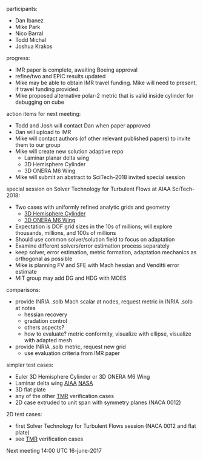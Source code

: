 participants:
 - Dan Ibanez
 - Mike Park
 - Nico Barral
 - Todd Michal
 - Joshua Krakos
 
progress:
- IMR paper is complete, awaiting Boeing approval
- refine/two and EPIC results updated
- Mike may be able to obtain IMR travel funding. Mike will need to present, if travel funding provided.
- Mike proposed alternative polar-2 metric that is valid inside cylinder for debugging on cube

action items for next meeting:
- Todd and Josh will contact Dan when paper approved
- Dan will upload to IMR
- Mike will contact authors (of other relevant published papers) to invite them to our group
- Mike will create new solution adaptive repo
  - Laminar planar delta wing
  - 3D Hemisphere Cylinder
  - 3D ONERA M6 Wing
- Mike will submit an abstract to SciTech-2018 invited special session

special session on Solver Technology for Turbulent Flows at AIAA SciTech-2018:
- Two cases with uniformly refined analytic grids and geometry
  - [3D Hemisphere Cylinder](https://turbmodels.larc.nasa.gov/hc3dnumericspart2_val.html)
  - [3D ONERA M6 Wing](https://turbmodels.larc.nasa.gov/onerawingnumerics_val.html)
- Expectation is DOF grid sizes in the 10s of millions; will explore thousands, millions, and 100s of millions
- Should use common solver/solution field to focus on adaptation 
- Examine different solvers/error estimation process separately
- keep solver, error estimation, metric formation, adaptation mechanics as orthogonal as possible
- Mike is planning FV and SFE with Mach hessian and Venditti error estimate
- MIT group may add DG and HDG with MOES

comparisons:
- provide INRIA .solb Mach scalar at nodes, request metric in INRIA .solb at notes
  - hessian recovery
  - gradation control
  - others aspects?
  - how to evaluate? metric conformity, visualize with ellipse, visualize with adapted mesh
- provide INRIA .solb metric, request new grid
  - use evaluation criteria from IMR paper

simpler test cases:
- Euler 3D Hemisphere Cylinder or 3D ONERA M6 Wing
- Laminar delta wing [AIAA](http://dx.doi.org/10.2514/6.2015-2292) [NASA](http://ntrs.nasa.gov/search.jsp?R=20160006030)
- 3D flat plate
- any of the other [TMR](https://turbmodels.larc.nasa.gov/) verification cases
- 2D case extruded to unit span with symmetry planes (NACA 0012)

2D test cases:
- first Solver Technology for Turbulent Flows session (NACA 0012 and flat plate)
- see [TMR](https://turbmodels.larc.nasa.gov/) verification cases

Next meeting 14:00 UTC 16-june-2017

